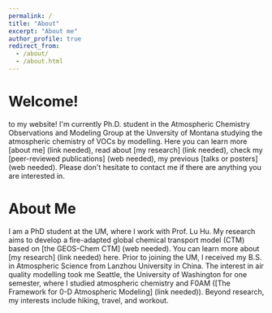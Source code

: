 ```yaml
---
permalink: /
title: "About"
excerpt: "About me"
author_profile: true
redirect_from: 
  - /about/
  - /about.html
---
```

Welcome!
======
to my website! I'm currently Ph.D. student in the Atmospheric Chemistry Observations and Modeling Group at the Unversity of Montana studying the atmospheric chemistry of VOCs by modelling. Here you can learn more [about me] (link needed), read about [my research] (link needed), check my [peer-reviewed publications] (web needed), my previous [talks or posters] (web needed). Please don't hesitate to contact me if there are anything you are interested in. 

About Me
======
I am a PhD student at the UM, where I work with Prof. Lu Hu. My research aims to develop a fire-adapted global chemical transport model (CTM) based on [the GEOS-Chem CTM] (web needed). You can learn more about [my research] (link needed) here. Prior to joining the UM, I received my B.S. in Atmospheric Science from Lanzhou University in China. The interest in air quality modelling took me Seattle, the University of Washington for one semester, where I studied atmospheric chemistry and  F0AM ([The Framework for 0-D Atmospheric Modeling] (link needed)). Beyond research, my interests include hiking, travel, and workout. 
